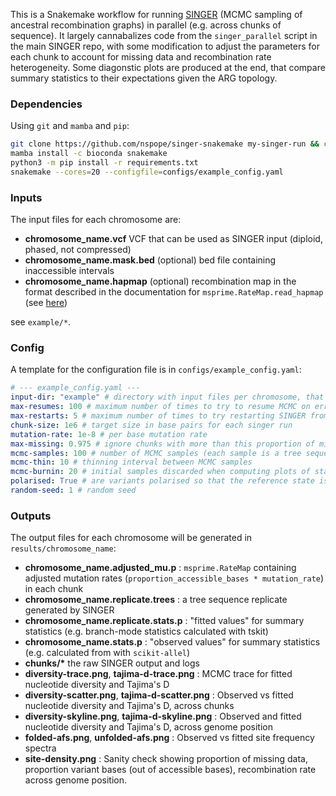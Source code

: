 This is a Snakemake workflow for running [SINGER](https://github.com/popgenmethods/SINGER) (MCMC sampling of ancestral recombination graphs) in parallel (e.g. across chunks of sequence). It largely cannabalizes code from the `singer_parallel` script in the main SINGER repo, with some modification to adjust the parameters for each chunk to account for missing data and recombination rate heterogeneity. Some diagonstic plots are produced at the end, that compare summary statistics to their expectations given the ARG topology.

### Dependencies

Using `git` and `mamba` and `pip`:

```bash
git clone https://github.com/nspope/singer-snakemake my-singer-run && cd my-singer-run
mamba install -c bioconda snakemake
python3 -m pip install -r requirements.txt
snakemake --cores=20 --configfile=configs/example_config.yaml
```

### Inputs

The input files for each chromosome are:

  - __chromosome_name.vcf__ VCF that can be used as SINGER input (diploid, phased, not compressed)
  - __chromosome_name.mask.bed__ (optional) bed file containing inaccessible intervals
  - __chromosome_name.hapmap__ (optional) recombination map in the format described in the documentation for `msprime.RateMap.read_hapmap` (see [here](https://tskit.dev/msprime/docs/stable/api.html#msprime.RateMap.read_hapmap))

see `example/*`.

### Config

A template for the configuration file is in `configs/example_config.yaml`:

```yaml
# --- example_config.yaml ---
input-dir: "example" # directory with input files per chromosome, that are "chrom.vcf" "chrom.hapmap" "chrom.mask.bed"
max-resumes: 100 # maximum number of times to try to resume MCMC on error
max-restarts: 5 # maximum number of times to try restarting SINGER from the top
chunk-size: 1e6 # target size in base pairs for each singer run
mutation-rate: 1e-8 # per base mutation rate
max-missing: 0.975 # ignore chunks with more than this proportion of missing bases
mcmc-samples: 100 # number of MCMC samples (each sample is a tree sequence)
mcmc-thin: 10 # thinning interval between MCMC samples
mcmc-burnin: 20 # initial samples discarded when computing plots of statistics
polarised: True # are variants polarised so that the reference state is ancestral
random-seed: 1 # random seed
```

### Outputs

The output files for each chromosome will be generated in `results/chromosome_name`:

  - __chromosome_name.adjusted_mu.p__ : `msprime.RateMap` containing adjusted mutation rates (`proportion_accessible_bases * mutation_rate`) in each chunk
  - __chromosome_name.replicate.trees__ : a tree sequence replicate generated by SINGER
  - __chromosome_name.replicate.stats.p__ : "fitted values" for summary statistics (e.g. branch-mode statistics calculated with tskit)
  - __chromosome_name.stats.p__ : "observed values" for summary statistics (e.g. calculated from with `scikit-allel`)
  - __chunks/*__ the raw SINGER output and logs
  - __diversity-trace.png__, __tajima-d-trace.png__ : MCMC trace for fitted nucleotide diversity and Tajima's D
  - __diversity-scatter.png__, __tajima-d-scatter.png__ : Observed vs fitted nucleotide diversity and Tajima's D, across chunks
  - __diversity-skyline.png__, __tajima-d-skyline.png__ : Observed and fitted nucleotide diversity and Tajima's D, across genome position
  - __folded-afs.png__, __unfolded-afs.png__ : Observed vs fitted site frequency spectra
  - __site-density.png__ : Sanity check showing proportion of missing data, proportion variant bases (out of accessible bases), recombination rate across genome position.

